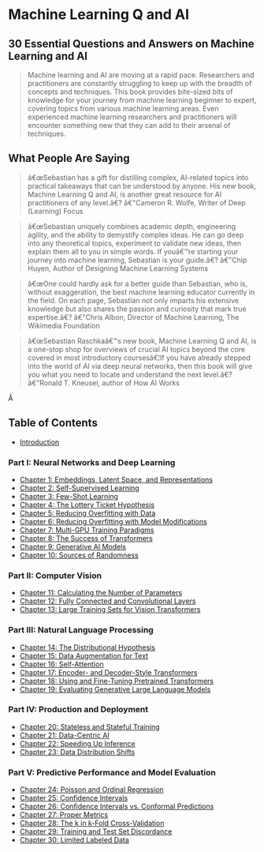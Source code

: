 # Machine Learning Q and AI

## 30 Essential Questions and Answers on Machine Learning and AI

> Machine learning and AI are moving at a rapid pace. Researchers and
> practitioners are constantly struggling to keep up with the breadth of
> concepts and techniques. This book provides bite-sized bits of
> knowledge for your journey from machine learning beginner to expert,
> covering topics from various machine learning areas. Even experienced
> machine learning researchers and practitioners will encounter
> something new that they can add to their arsenal of techniques.



## What People Are Saying

> â€œSebastian has a gift for distilling complex, AI-related topics into
> practical takeaways that can be understood by anyone. His new book,
> Machine Learning Q and AI, is another great resource for AI
> practitioners of any level.â€? â€"Cameron R. Wolfe, Writer of Deep
> (Learning) Focus

> â€œSebastian uniquely combines academic depth, engineering agility,
> and the ability to demystify complex ideas. He can go deep into any
> theoretical topics, experiment to validate new ideas, then explain
> them all to you in simple words. If youâ€™re starting your journey
> into machine learning, Sebastian is your guide.â€? â€"Chip Huyen,
> Author of Designing Machine Learning Systems

> â€œOne could hardly ask for a better guide than Sebastian, who is,
> without exaggeration, the best machine learning educator currently in
> the field. On each page, Sebastian not only imparts his extensive
> knowledge but also shares the passion and curiosity that mark true
> expertise.â€? â€"Chris Albon, Director of Machine Learning, The
> Wikimedia Foundation

> â€œSebastian Raschkaâ€™s new book, Machine Learning Q and AI, is a
> one-stop shop for overviews of crucial AI topics beyond the core
> covered in most introductory coursesâ€¦If you have already stepped
> into the world of AI via deep neural networks, then this book will
> give you what you need to locate and understand the next level.â€?
> â€"Ronald T. Kneusel, author of How AI Works

Â 

## Table of Contents

- [Introduction](../ml-q-and-ai-chapters/introduction)

### Part I: Neural Networks and Deep Learning

- [Chapter 1: Embeddings, Latent Space, and Representations](../ml-q-and-ai-chapters/ch01)
- [Chapter 2: Self-Supervised Learning](../ml-q-and-ai-chapters/ch02)
- [Chapter 3: Few-Shot Learning](../ml-q-and-ai-chapters/ch03)
- [Chapter 4: The Lottery Ticket  Hypothesis](../ml-q-and-ai-chapters/ch04)
- [Chapter 5: Reducing Overfitting with Data](../ml-q-and-ai-chapters/ch05)
- [Chapter 6: Reducing Overfitting with Model Modifications](../ml-q-and-ai-chapters/ch06)
- [Chapter 7: Multi-GPU Training Paradigms](../ml-q-and-ai-chapters/ch07)
- [Chapter 8: The Success of Transformers](../ml-q-and-ai-chapters/ch08)
- [Chapter 9: Generative AI Models](../ml-q-and-ai-chapters/ch09)
- [Chapter 10: Sources of Randomness](../ml-q-and-ai-chapters/ch10)

### Part II: Computer Vision

- [Chapter 11: Calculating the Number of Parameters](../ml-q-and-ai-chapters/ch11)
- [Chapter 12: Fully Connected and Convolutional Layers](../ml-q-and-ai-chapters/ch12)
- [Chapter 13: Large Training Sets for Vision Transformers](../ml-q-and-ai-chapters/ch13)

### Part III: Natural Language Processing

- [Chapter 14: The Distributional Hypothesis](../ml-q-and-ai-chapters/ch14)
- [Chapter 15: Data Augmentation for Text](../ml-q-and-ai-chapters/ch15)
- [Chapter 16: Self-Attention](../ml-q-and-ai-chapters/ch16)
- [Chapter 17: Encoder- and Decoder-Style Transformers](../ml-q-and-ai-chapters/ch17)
- [Chapter 18: Using and Fine-Tuning Pretrained Transformers](../ml-q-and-ai-chapters/ch18)
- [Chapter 19: Evaluating Generative Large Language Models](../ml-q-and-ai-chapters/ch19)

### Part IV: Production and Deployment

- [Chapter 20: Stateless and Stateful Training](../ml-q-and-ai-chapters/ch20)
- [Chapter 21: Data-Centric AI](../ml-q-and-ai-chapters/ch21)
- [Chapter 22: Speeding Up Inference](../ml-q-and-ai-chapters/ch22)
- [Chapter 23: Data Distribution Shifts](../ml-q-and-ai-chapters/ch23)

### Part V: Predictive Performance and Model Evaluation

- [Chapter 24: Poisson and Ordinal Regression](../ml-q-and-ai-chapters/ch24)
- [Chapter 25: Confidence Intervals](../ml-q-and-ai-chapters/ch25)
- [Chapter 26: Confidence Intervals vs. Conformal Predictions](../ml-q-and-ai-chapters/ch26)
- [Chapter 27: Proper Metrics](../ml-q-and-ai-chapters/ch27)
- [Chapter 28: The k in k-Fold Cross-Validation](../ml-q-and-ai-chapters/ch28)
- [Chapter 29: Training and Test Set Discordance](../ml-q-and-ai-chapters/ch29)
- [Chapter 30: Limited Labeled Data](../ml-q-and-ai-chapters/ch30)


